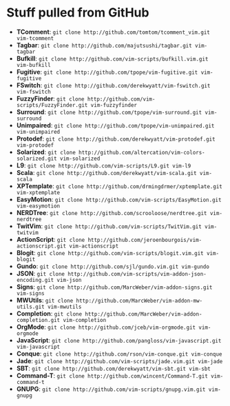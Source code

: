 # Stuff pulled from GitHub

* **TComment**:     `git clone http://github.com/tomtom/tcomment_vim.git vim-tcomment`
* **Tagbar**:       `git clone http://github.com/majutsushi/tagbar.git vim-tagbar`
* **Bufkill**:      `git clone http://github.com/vim-scripts/bufkill.vim.git vim-bufkill`
* **Fugitive**:     `git clone http://github.com/tpope/vim-fugitive.git vim-fugitive`
* **FSwitch**:      `git clone http://github.com/derekwyatt/vim-fswitch.git vim-fswitch`
* **FuzzyFinder**:  `git clone http://github.com/vim-scripts/FuzzyFinder.git vim-fuzzyfinder`
* **Surround**:     `git clone http://github.com/tpope/vim-surround.git vim-surround`
* **Unimpaired**:   `git clone http://github.com/tpope/vim-unimpaired.git vim-unimpaired`
* **Protodef**:     `git clone http://github.com/derekwyatt/vim-protodef.git vim-protodef`
* **Solarized**:    `git clone http://github.com/altercation/vim-colors-solarized.git vim-solarized`
* **L9**:           `git clone http://github.com/vim-scripts/L9.git vim-l9`
* **Scala**:        `git clone http://github.com/derekwyatt/vim-scala.git vim-scala`
* **XPTemplate**:   `git clone http://github.com/drmingdrmer/xptemplate.git vim-xptemplate`
* **EasyMotion**:   `git clone http://github.com/vim-scripts/EasyMotion.git vim-easymotion`
* **NERDTree**:     `git clone http://github.com/scrooloose/nerdtree.git vim-nerdtree`
* **TwitVim**:      `git clone http://github.com/vim-scripts/TwitVim.git vim-twitvim`
* **ActionScript**: `git clone http://github.com/jeroenbourgois/vim-actionscript.git vim-actionscript`
* **Blogit**:       `git clone http://github.com/vim-scripts/blogit.vim.git vim-blogit`
* **Gundo**:        `git clone http://github.com/sjl/gundo.vim.git vim-gundo`
* **JSON**:         `git clone http://github.com/vim-scripts/vim-addon-json-encoding.git vim-json`
* **Signs**:        `git clone http://github.com/MarcWeber/vim-addon-signs.git vim-signs`
* **MWUtils**:      `git clone http://github.com/MarcWeber/vim-addon-mw-utils.git vim-mwutils`
* **Completion**:   `git clone http://github.com/MarcWeber/vim-addon-completion.git vim-completion`
* **OrgMode**:      `git clone http://github.com/jceb/vim-orgmode.git vim-orgmode`
* **JavaScript**:   `git clone http://github.com/pangloss/vim-javascript.git vim-javascript`
* **Conque**:       `git clone http://github.com/rson/vim-conque.git vim-conque`
* **Jade**:         `git clone http://github.com/vim-scripts/jade.vim.git vim-jade`
* **SBT**:          `git clone http://github.com/derekwyatt/vim-sbt.git vim-sbt`
* **Command-T**:    `git clone http://github.com/wincent/Command-T.git vim-command-t`
* **GNUPG**:        `git clone http://github.com/vim-scripts/gnupg.vim.git vim-gnupg`

